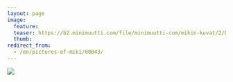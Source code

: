 ```yaml
---
layout: page
image:
  feature:
  teaser: https://b2.minimuutti.com/file/minimuutti-com/mikin-kuvat/2/DSC26152-245px.jpg
  thumb:
redirect_from:
  - /en/pictures-of-miki/00043/
---
```


[![](https://b2.minimuutti.com/file/minimuutti-com/mikin-kuvat/2/DSC26152-800px.jpg)](https://dl.dropboxusercontent.com/sh/ea1wtnz7z734o12/AACHX3Gyw8l5YcwpyHNFnVmDa/mikin-kuvat/2/DSC26152.jpg)
